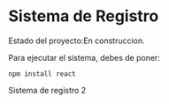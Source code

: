 <h1>Sistema de Registro </h1>

Estado del proyecto:En construccion.

Para ejecutar el sistema, debes de poner:

```npm install react```

Sistema de registro 2
